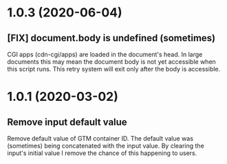 # 1.0.3 (2020-06-04)

## [FIX] document.body is undefined (sometimes)

CGI apps (cdn-cgi/apps) are loaded in the document's head. In large documents this may mean the document body is not yet accessible when this script runs. This retry system will exit only after the body is accessible.

# 1.0.1 (2020-03-02)

## Remove input default value

Remove default value of GTM container ID. The default value was (sometimes) being concatenated with the input value. By clearing the input's initial value I remove the chance of this happening to users.
